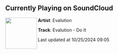 ## Currently Playing on SoundCloud

[<img align="left" width="100" src="https://i1.sndcdn.com/artworks-IUB1sXRC5C5qy4wZ-2e3GNw-t500x500.png">](https://soundcloud.com/dramaclubrecs/2-evalution-do-it?in=dramaclubrecs/sets/evalution-locked-in)

**Artist**: Evalution 

**Track**: Evalution - Do It

Last updated at 10/25/2024 09:05
